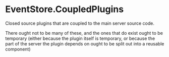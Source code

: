 # EventStore.CoupledPlugins

Closed source plugins that are coupled to the main server source code.

There ought not to be many of these, and the ones that do exist ought to be temporary (either because the plugin itself is temporary, or because the part of the server the plugin depends on ought to be split out into a reusable component)
